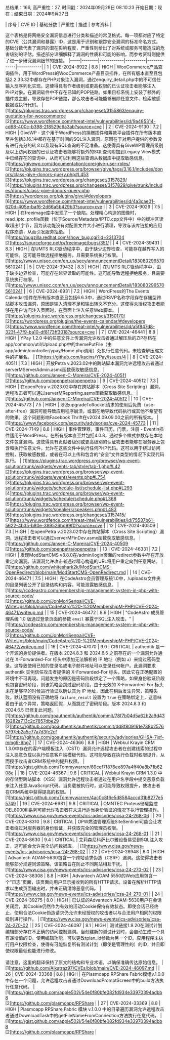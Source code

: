 总结果：166, 高严重性：27, 时间戳：2024年09月28日 08:10:23
开始日期：现在；结束日期：2024年9月27日

| 序号 | CVE ID | 基础分数 | 严重性 | 描述 | 参考资料 |

这个表格是将网络安全漏洞信息进行分类和描述的常见格式。每一项都对应了特定的CVE（公共漏洞和暴露）ID，这是用于识别和跟踪安全漏洞的标准命名方式。基础分数代表了漏洞的潜在影响程度，严重性则给出了对系统或服务可能造成的危害级别的评估。描述部分详细解释了漏洞的性质和可能的影响，而参考资料则提供了进一步研究漏洞细节的链接。
|-----|--------|------------|----------|-------------|------------|
| 1 | CVE-2024-8922 | 8.8  | HIGH | WooCommerce产品查询插件，用于WordPress的WooCommerce产品目录插件，在所有版本直至且包括2.2.33.32中都存在PHP对象注入漏洞，通过enquiry_detail.php中的不可信任输入反序列化实现。这使得具有作者级别或更高权限的已认证攻击者能够注入PHP对象。在漏洞软件中不存在已知的POP链路。如果目标系统上安装了额外的插件或主题，导致存在POP链路，那么攻击者可能能够删除任意文件、检索敏感数据或执行代码。 | [1]https://plugins.trac.wordpress.org/changeset/3155863/enquiry-quotation-for-woocommerce<br>[2]https://www.wordfence.com/threat-intel/vulnerabilities/id/9a485314-cd68-400c-b398-2f8529c6a3ab?source=cve |
| 2 | CVE-2024-9130 | 7.2  | HIGH | GiveWP - 这个用于WordPress的捐赠插件和筹款平台插件在所有版本直至并包括3.16.1中都存在基于时间的SQL注入漏洞，原因在于对用户提供的参数没有进行充分的转义以及现有SQL查询的不足准备。这使得具有GiveWP管理员级别及以上访问权限的已认证攻击者能够将额外的SQL查询附加到Legacy View模式中已经存在的查询中，从而可以利用这些查询从数据库中提取敏感信息。 | [1]https://givewp.com/documentation/core/give-user-roles/<br>[2]https://plugins.trac.wordpress.org/browser/give/tags/3.16.1/includes/donors/class-give-donors-query.php#L453<br>[3]https://plugins.trac.wordpress.org/changeset/3157829/<br>[4]https://plugins.trac.wordpress.org/changeset/3157829/give/trunk/includes/donors/class-give-donors-query.php<br>[5]https://wordpress.org/plugins/give/#developers<br>[6]https://www.wordfence.com/threat-intel/vulnerabilities/id/4a3cae01-620d-405e-baf6-2d66a5b429b3?source=cve |
| 3 | CVE-2024-9029 | 7.5  | HIGH | 在freeimage库中发现了一个缺陷。处理精心构造的图像时，read_iptc_profile函数（位于Source/Metadata/IPTC.cpp文件中）中的缓冲区读取超出1字节，因为该功能没有对配置文件大小进行清理，导致与该库链接的应用程序崩溃，从而引发服务拒绝。 | [1]https://bugzilla.redhat.com/show_bug.cgi?id=2313704<br>[2]https://sourceforge.net/p/freeimage/bugs/351/ |
| 4 | CVE-2024-39431 | 8.3  | HIGH | 在UMTS RLC驱动程序中，由于缺少边界检查，可能存在越界写入的可能性。这可能导致远程拒绝服务，且需要系统执行权限。 | [1]https://www.unisoc.com/en_us/secy/announcementDetail/1830802995705610241 |
| 5 | CVE-2024-39432 | 8.3  | HIGH | 在UMTS RLC驱动程序中，由于缺少边界检查，可能存在越界读取的可能性。这可能导致远程拒绝服务，且需要系统执行权限。 | [1]https://www.unisoc.com/en_us/secy/announcementDetail/1830802995705610241 |
| 6 | CVE-2024-6931 | 7.2  | HIGH | WordPress的The Events Calendar插件在所有版本直至且包括6.6.3中，通过RSVP名称字段存在存储型跨站脚本攻击漏洞，原因是输入清理不足和输出转义不充分。这使得未授权攻击者能够在用户访问注入页面时，在页面上注入任意Web脚本。 | [1]https://plugins.trac.wordpress.org/changeset/3150170/<br>[2]https://wordpress.org/plugins/the-events-calendar/#developers<br>[3]https://www.wordfence.com/threat-intel/vulnerabilities/id/a5f847d8-323f-47f9-ba10-df8173ff3018?source=cve |
| 7 | CVE-2024-46441 | 8.8  | HIGH | YPay 1.2.0 中的任意文件上传漏洞允许攻击者通过解压后的ZIP存档在app/common/util/Upload.php中的themePutFile（由app/admin/controller/ypay/Home.php调用）处执行任意代码。未检查解压缩文件的扩展名。 | [1]https://github.com/kacins/YPay/issues/4 |
| 8 | CVE-2024-40511 | 7.3  | HIGH | 开放Petra v.2023.02中的跨站脚本漏洞允许远程攻击者通过serverMServerAdmin.asmx函数获取敏感信息。 | [1]https://github.com/Jansen-C-Moreira/CVE-2024-40511<br>[2]https://github.com/openpetra/openpetra |
| 9 | CVE-2024-40512 | 7.3  | HIGH | 在openPetra v.2023.02中存在跨站脚本（Cross Site Scripting）漏洞，远程攻击者可以通过serverMReporting.asmx函数获取敏感信息。 | [1]https://github.com/Jansen-C-Moreira/CVE-2024-40512 |
| 10 | CVE-2024-45773 | 7.5  | HIGH | 涉及upgradeToRocket请求的使用后免费（use-after-free）漏洞可能导致应用程序崩溃，或潜在地导致代码执行或其他不希望有的效果。这个问题影响Facebook Thrift在v2024.09.09.00之前的所有版本。 | [1]https://www.facebook.com/security/advisories/cve-2024-45773 |
| 11 | CVE-2024-7149 | 8.8  | HIGH | 事件管理器，事件日历，门票，注册 - Eventin插件适用于WordPress，在所有版本直至并包括4.0.8，通过多个样式参数存在本地文件包含漏洞。这使得具有贡献者级别或更高级别的认证攻击者能够在服务器上包含和执行任意文件，允许在这些文件中执行任何PHP代码。这可以用于绕过访问控制，获取敏感数据，或者在可以上传和包含的“安全”文件类型的情况下实现代码执行。 | [1]https://plugins.trac.wordpress.org/browser/wp-event-solution/trunk/widgets/events-tab/style/tab-1.php#L42<br>[2]https://plugins.trac.wordpress.org/browser/wp-event-solution/trunk/widgets/events/events.php#L754<br>[3]https://plugins.trac.wordpress.org/browser/wp-event-solution/trunk/widgets/schedule-list/schedule-list.php#L293<br>[4]https://plugins.trac.wordpress.org/browser/wp-event-solution/trunk/widgets/schedule/schedule.php#L368<br>[5]https://plugins.trac.wordpress.org/browser/wp-event-solution/trunk/widgets/speakers/speakers.php#L483<br>[6]https://plugins.trac.wordpress.org/changeset/3157415/<br>[7]https://www.wordfence.com/threat-intel/vulnerabilities/id/75537b61-5622-4b35-b80e-389526bd99f0?source=cve |
| 12 | CVE-2024-40509 | 7.3  | HIGH | 在openPetra v.2023.02中存在跨站脚本（Cross Site Scripting）漏洞，远程攻击者可以通过serverMFinDev.asmx函数获取敏感信息。 | [1]https://github.com/Jansen-C-Moreira/CVE-2024-40509<br>[2]https://github.com/openpetra/openpetra |
| 13 | CVE-2024-46331 | 7.2  | HIGH | 发现ModStartCMS v8.8.0在/admin/login页面的redirect参数中存在开放重定向漏洞。该漏洞允许攻击者通过精心构造的URL将用户重定向到任意网站。 | [1]https://github.com/whiteshark2k/ModStartCMS-OpenRedirect/blob/main/ModStartCMS-OpenRedirect.md |
| 14 | CVE-2024-46471 | 7.5  | HIGH | 在CodeAstro会员管理系统1.0中，/uploads/文件夹的目录列表公开了目录结构和内容，可能泄露敏感信息。 | [1]https://codeastro.com/membership-management-system-in-php-with-source-code/<br>[2]https://github.com/JonMoriSenpai/CVE-WriteUps/blob/main/CodeAstro%20-%20MembershipM-PHP/CVE-2024-46471/writeup.md |
| 15 | CVE-2024-46472 | 8.6  | HIGH | "CodeAstro 成员管理系统 1.0 版通过登录页面的参数 `email` 暴露于SQL注入攻击。" | [1]https://codeastro.com/membership-management-system-in-php-with-source-code/<br>[2]https://github.com/JonMoriSenpai/CVE-WriteUps/blob/main/CodeAstro%20-%20MembershipM-PHP/CVE-2024-46472/writeup.md |
| 16 | CVE-2024-47070 | 9.0  | CRITICAL | authentik 是一个开源的身份提供者。在版本 2024.8.3 和 2024.6.5 之前存在的一个漏洞允许通过在 X-Forwarded-For 标头中添加无法解析的 IP 地址（例如 `a`）来绕过密码登录。这导致使用已知的登录名或电子邮件地址可以登录任何帐户。此漏洞要求 authentik 实例信任攻击者提供的 X-Forwarded-For 标头，因此它在正确配置的环境中不可再现。问题发生的原因是密码阶段绑定了一个策略，如果身份验证阶段也包含密码阶段，则该策略会跳过密码阶段。由于无效的 X-Forwarded-For 标头未在足够早的时候进行验证以确认其为 IP 地址，因此在稍后发生异常，策略失败。默认蓝图没有正确地将 `failure_result` 设置为 `True` 在策略绑定上，这意味着由于这个异常，策略返回假，从而跳过了密码阶段。版本 2024.8.3 和 2024.6.5 已修复此问题。 | [1]https://github.com/goauthentik/authentik/commit/78f7b04d5a62b2a9d4316282a713c2c7857dbe29<br>[2]https://github.com/goauthentik/authentik/commit/dd8f809161e738b25765797eb2a5c77a7d3fc2cf<br>[3]https://github.com/goauthentik/authentik/security/advisories/GHSA-7jxf-mmg9-9hg7 |
| 17 | CVE-2024-46366 | 8.8  | HIGH | Webkul Krayin CRM 1.3.0中存在的客户端模板注入（CSTI）漏洞允许远程攻击者在创建线索的过程中注入恶意负载以执行任意客户端模板代码。这可能导致在执行负载时权限提升，从而授予攻击者CRM系统中的提升权限。 | [1]https://gist.github.com/Tommywarren/89cef7f876ee897a4ff40a8b71b6208e |
| 18 | CVE-2024-46367 | 9.6  | CRITICAL | Webkul Krayin CRM 1.3.0 中的存储型跨站脚本（XSS）漏洞允许远程攻击者通过在用户名字段中提交恶意负载来注入任意JavaScript代码。当负载被执行时，这可能导致权限提升，使攻击者在CRM系统中获得提高的权限。 | [1]https://gist.github.com/Tommywarren/4ac0c8f6e5d8584accd31b8277e55749 |
| 19 | CVE-2024-6981 | 9.8  | CRITICAL | OMNTEC Proteus储罐监控OEL8000III系列可能允许攻击者在未进行适当身份验证的情况下执行管理操作。 | [1]https://www.cisa.gov/news-events/ics-advisories/icsa-24-268-06 |
| 20 | CVE-2024-8310 | 9.8  | CRITICAL | OPW燃油管理系统SiteSentinel可能会让攻击者绕过对服务器的身份验证，并获取完全的管理员权限。 | [1]https://www.cisa.gov/news-events/ics-advisories/icsa-24-268-01 |
| 21 | CVE-2024-8630 | 9.4  | CRITICAL | 艾莉森尼科萨比尔雅设备易受到SQL注入攻击，这可能会允许完全访问数据库。 | [1]https://www.cisa.gov/news-events/ics-advisories/icsa-24-268-02 |
| 22 | CVE-2024-28948 | 8.0  | HIGH |  Advantech ADAM-5630包含一个跨站请求伪造（CSRF）漏洞。这使得攻击者能够部分规避同源策略，该策略旨在防止不同网站相互干扰。 | [1]https://www.cisa.gov/news-events/ics-advisories/icsa-24-270-02 |
| 23 | CVE-2024-38308 | 8.8  | HIGH | Advantech ADAM 5550的Web应用包含一个“日志”页面，该页面向用户显示接收到的所有HTTP请求。设备在解析HTTP请求以生成页面输出时，并未正确清除恶意代码。 | [1]https://www.cisa.gov/news-events/ics-advisories/icsa-24-270-01 |
| 24 | CVE-2024-39275 | 8.0  | HIGH | 已认证的Advantech ADAM-5630用户在会话关闭后，其Cookie仍然作为有效的活动Cookie保持有效状态。即使会话已经终止，使用合法Cookie伪造请求仍允许未经授权的攻击者以与合法用户相同的权限级别进行操作。 | [1]https://www.cisa.gov/news-events/ics-advisories/icsa-24-270-02 |
| 25 | CVE-2024-46097 | 8.1  | HIGH | 测试链接1.9.20在测试计划编辑部分存在不正确的访问控制漏洞。当创建新的测试计划时，会自动生成一个具有递增值的ID。使用编辑功能，可以更改tplan_id参数为另一个ID。应用程序未执行用户权限检查，使得有可能恢复所有测试计划（即使是管理性的）的ID，并且即使权限最低也能进行修改。<br><br>请注意，这里的翻译保持了原文的结构和专业术语，以确保准确传达原始信息。 | [1]https://github.com/Alkatraz97/CVEs/blob/main/CVE-2024-46097.md |
| 26 | CVE-2024-33368 | 8.8  | HIGH | 在Plasmoapp RPShare Fabric模组v.1.0.0中存在一个问题，允许远程攻击者通过DownloadPromptScreen中的build方法执行任意代码。 | [1]https://gist.github.com/apple502j/54e0f80bfe082fd934e33970394adbb8<br>[2]https://github.com/plasmoapp/RPShare |
| 27 | CVE-2024-33369 | 8.8  | HIGH | Plasmoapp RPShare Fabric 模块 v.1.0.0 中的目录遍历漏洞允许远程攻击者通过DownloadTask中的getFileNameFromConnection方法执行任意代码。 | [1]https://gist.github.com/apple502j/54e0f80bfe082fd934e33970394adbb8<br>[2]https://github.com/plasmoapp/RPShare |